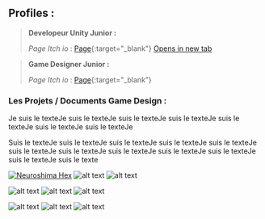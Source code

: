 <!-- https://www.markdownguide.org/basic-syntax/ -->

## Profiles :
>**Developeur Unity Junior :**
>
>*Page Itch io* : [Page](https://protal.itch.io/){:target="_blank"}
> <a href="placeholder.com" target="_blank">Opens in new tab</a>

>**Game Designer Junior :**
>
>*Page Itch io* : [Page](https://protal.itch.io/){:target="_blank"}



### Les Projets / Documents Game Design :

Je suis le texteJe suis le texteJe suis le texteJe suis le texteJe suis le texteJe suis le texteJe suis le texteJe
 
 Suis le texteJe suis le texteJe suis le texteJe suis le texteJe suis le texteJe suis le texteJe suis le texteJe suis le texteJe suis le texteJe suis le texteJe suis le texteJe suis le texte

 [![Neuroshima Hex](https://picsum.photos/200/200)](https://youtube.com) ![alt text](https://picsum.photos/200/200) ![alt text](https://picsum.photos/200/200) 

 ![alt text](https://picsum.photos/200/200) ![alt text](https://picsum.photos/200/200) ![alt text](https://picsum.photos/200/200)

 ![alt text](https://picsum.photos/200/200) ![alt text](https://picsum.photos/200/200) ![alt text](https://picsum.photos/200/200)